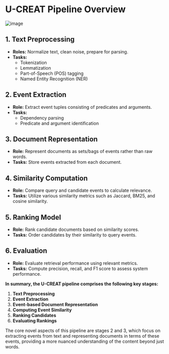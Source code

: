 # U-CREAT Pipeline Overview

![image](https://github.com/nishJay/AutomatedPatentRelevanceSystem/assets/77871395/b1a06ff2-4427-48d5-b593-332a1a4a94da)


## 1. Text Preprocessing
- **Roles:** Normalize text, clean noise, prepare for parsing.
- **Tasks:** 
  - Tokenization
  - Lemmatization
  - Part-of-Speech (POS) tagging
  - Named Entity Recognition (NER)

## 2. Event Extraction
- **Role:** Extract event tuples consisting of predicates and arguments.
- **Tasks:** 
  - Dependency parsing
  - Predicate and argument identification

## 3. Document Representation
- **Role:** Represent documents as sets/bags of events rather than raw words.
- **Tasks:** Store events extracted from each document.

## 4. Similarity Computation
- **Role:** Compare query and candidate events to calculate relevance.
- **Tasks:** Utilize various similarity metrics such as Jaccard, BM25, and cosine similarity.

## 5. Ranking Model
- **Role:** Rank candidate documents based on similarity scores.
- **Tasks:** Order candidates by their similarity to query events.

## 6. Evaluation
- **Role:** Evaluate retrieval performance using relevant metrics.
- **Tasks:** Compute precision, recall, and F1 score to assess system performance.

**In summary, the U-CREAT pipeline comprises the following key stages:**
1. **Text Preprocessing**
2. **Event Extraction**
3. **Event-based Document Representation**
4. **Computing Event Similarity**
5. **Ranking Candidates**
6. **Evaluating Rankings**

The core novel aspects of this pipeline are stages 2 and 3, which focus on extracting events from text and representing documents in terms of these events, providing a more nuanced understanding of the content beyond just words.
